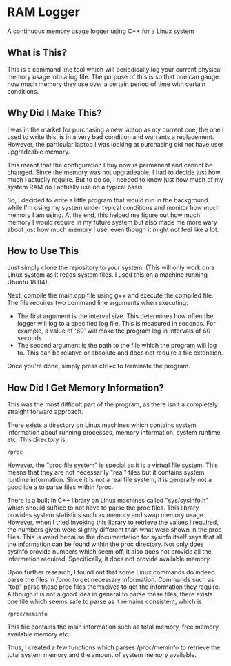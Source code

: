 # RAM Logger
A continuous memory usage logger using C++ for a Linux system

## What is This?
This is a command line tool which will periodically log your current physical memory usage into a log file. The purpose of this is so that one can gauge how much memory they use over a certain period of time with certain conditions.

## Why Did I Make This?
I was in the market for purchasing a new laptop as my current one, the one I used to write this, is in a very bad condition and warrants a replacement. However, the particular laptop I was looking at purchasing did not have user upgradeable memory.

This meant that the configuration I buy now is permanent and cannot be changed. Since the memory was not upgradeable, I had to decide just how much I actually require. But to do so, I needed to know just how much of my system RAM do I actually use on a typical basis.

So, I decided to write a little program that would run in the background while I'm using my system under typical conditions and monitor how much memory I am using. At the end, this helped me figure out how much memory I would require in my future system but also made me more wary about just how much memory I use, even though it might not feel like a lot.

## How to Use This
Just simply clone the repository to your system. (This will only work on a Linux system as it reads system files. I used this on a machine running Ubuntu 18.04).

Next, compile the main.cpp file using g++ and execute the compiled file. The file requires two command line arguments when executing:
- The first argument is the interval size. This determines how often the logger will log to a specified log file. This is measured in seconds. For example, a value of '60' will make the program log in intervals of 60 seconds.
- The second argument is the path to the file which the program will log to. This can be relative or absolute and does not require a file extension.

Once you're done, simply press ctrl+c to terminate the program.

## How Did I Get Memory Information?
This was the most difficult part of the program, as there isn't a completely straight forward approach.

There exists a directory on Linux machines which contains system information about running processes, memory information, system runtime etc. This directory is:

    /proc

However, the "proc file system" is special as it is a virtual file system. This means that they are not necessarily "real" files but it contains system runtime information. Since it is not a real file system, it is generally not a good ide
a to parse files within /proc.

There is a built in C++ library on Linux machines called "sys/sysinfo.h" which should suffice to not have to parse the proc files. This library provides system statistics such as memory and swap memory usage. However, when I tried invoking this library to retrieve the values I required, the numbers given were slightly different than what were shown in the proc files. This is weird because the documentation for sysinfo itself says that all the information can be found within the proc directory. Not only does sysinfo provide numbers which seem off, it also does not provide all the information required. Specifically, it does not provide available memory.

Upon further research, I found out that some Linux commands do indeed parse the files in /proc to get necessary information. Commands such as "top" parse these proc files themselves to get the information they require. Although it is not a good idea in general to parse these files, there exists one file which seems safe to parse as it remains consistent, which is

    /proc/meminfo 
    
This file contains the main information such as total memory, free memory, available memory etc.

Thus, I created a few functions which parses /proc/meminfo to retrieve the total system memory and the amount of system memory available.
